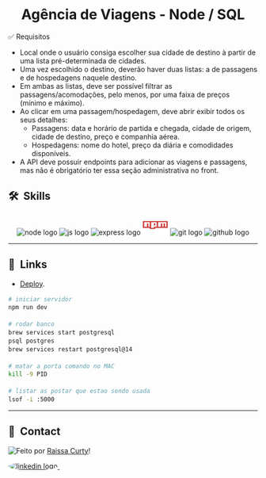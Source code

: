 <h1 align="center">Agência de Viagens - Node / SQL</h1>

✅ Requisitos
- Local onde o usuário consiga escolher sua cidade de destino à partir de uma lista pré-determinada de cidades.
- Uma vez escolhido o destino, deverão haver duas listas: a de passagens e de hospedagens naquele destino.
- Em ambas as listas, deve ser possível filtrar as passagens/acomodações, pelo menos, por uma faixa de preços (mínimo e máximo).
- Ao clicar em uma passagem/hospedagem, deve abrir exibir todos os seus detalhes:
    - Passagens: data e horário de partida e chegada, cidade de origem, cidade de destino, preço e companhia aérea.
    - Hospedagens: nome do hotel, preço da diária e comodidades disponíveis.
- A API deve possuir endpoints para adicionar as viagens e passagens, mas não é obrigatório ter essa seção administrativa no front.

## 🛠 &nbsp;Skills
<div align="center">
 <img src="https://cdn.jsdelivr.net/gh/devicons/devicon/icons/nodejs/nodejs-original.svg" height="40" width="52" alt="node logo"  />
  <img src="https://cdn.jsdelivr.net/gh/devicons/devicon/icons/javascript/javascript-original.svg" height="40" width="52" alt="js logo"  />      
  <img src="https://cdn.jsdelivr.net/gh/devicons/devicon/icons/express/express-original.svg" height="40" width="52" alt="express logo"  />
  <img src="https://raw.githubusercontent.com/devicons/devicon/master/icons/npm/npm-original-wordmark.svg" height="40" width="52" alt="npm logo"  />
  <img src="https://cdn.jsdelivr.net/gh/devicons/devicon/icons/git/git-original.svg" height="40" width="52" alt="git logo"  />
  <img src="https://cdn.jsdelivr.net/gh/devicons/devicon/icons/github/github-original.svg" height="40" width="52" alt="github logo" />                                   
</div>
<hr/>

## 🚀 &nbsp;Links

- [Deploy]().<br/>

```zsh
# iniciar servidor
npm run dev

# rodar banco
brew services start postgresql 
psql postgres 
brew services restart postgresql@14
   
# matar a porta comando no MAC
kill -9 PID

# listar as postar que estao sendo usada
lsof -i :5000
```

<hr/>

## 💬 &nbsp;Contact
<img align="left" src="https://avatars.githubusercontent.com/curtyraissa?size=100">

Feito por [Raissa Curty](https://github.com/curtyraissa)!

<a href="https://www.linkedin.com/in/raissa-curty/" target="_blank">
    <img style="border-radius:50%;" src="https://raw.githubusercontent.com/maurodesouza/profile-readme-generator/master/src/assets/icons/social/linkedin/default.svg" width="52" height="40" alt="linkedin logo"  />
</a>&nbsp;